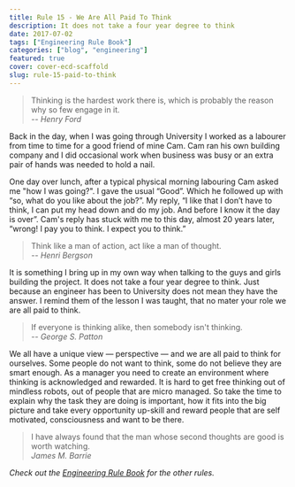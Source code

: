 ```yaml
---
title: Rule 15 - We Are All Paid To Think
description: It does not take a four year degree to think
date: 2017-07-02
tags: ["Engineering Rule Book"]
categories: ["blog", "engineering"]
featured: true
cover: cover-ecd-scaffold
slug: rule-15-paid-to-think
---
```


> Thinking is the hardest work there is, which is probably the reason why so few engage in it.<br/><cite>-- Henry Ford</cite>

Back in the day, when I was going through University I worked as a labourer from time to time for a good friend of mine Cam. Cam ran his own building company and I did occasional work when business was busy or an extra pair of hands was needed to hold a nail.

One day over lunch, after a typical physical morning labouring Cam asked me "how I was going?". I gave the usual “Good”. Which he followed up with “so, what do you like about the job?”. My reply, “I like that I don’t have to think, I can put my head down and do my job. And before I know it the day is over”. Cam's reply has stuck with me to this day, almost 20 years later, “wrong! I pay you to think. I expect you to think.”

> Think like a man of action, act like a man of thought.<br/><cite>-- Henri Bergson</cite>

It is something I bring up in my own way when talking to the guys and girls building the project. It does not take a four year degree to think. Just because an engineer has been to University does not mean they have the answer. I remind them of the lesson I was taught, that no mater your role we are all paid to think.

> If everyone is thinking alike, then somebody isn't thinking.<br/><cite>-- George S. Patton</cite>

We all have a unique view — perspective — and we are all paid to think for ourselves. Some people do not want to think, some do not believe they are smart enough.  As a manager you need to create an environment where thinking is acknowledged and rewarded. It is hard to get free thinking out of mindless robots, out of people that are micro managed. So take the time to explain why the task they are doing is important, how it fits into the big picture and take every opportunity up-skill and reward people that are self motivated, consciousness and want to be there.

> I have always found that the man whose second thoughts are good is worth watching.<br/><cite>James M. Barrie</cite>

_Check out the [Engineering Rule Book](https://ianteda.com/engineering/rule-book.html) for the other rules._
